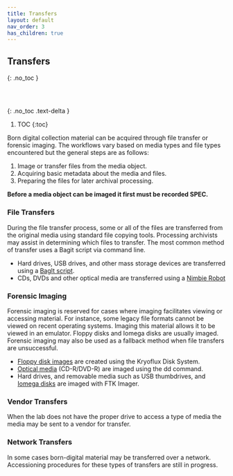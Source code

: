 ```yaml
---
title: Transfers
layout: default
nav_order: 3
has_children: true
---
```


## Transfers
{: .no_toc }

### &nbsp;
{: .no_toc .text-delta }

1. TOC
{:toc}

Born digital collection material can be acquired through file transfer or forensic imaging.
The workflows vary based on media types and file types encountered but the general steps are as follows:  

1. Image or transfer files from the media object.  
2. Acquiring basic metadata about the media and files.  
3. Preparing the files for later archival processing.

**Before a media object can be imaged it first must be recorded SPEC.**

### File Transfers

During the file transfer process, some or all of the files are transferred from the original media using standard file copying tools.
Processing archivists may assist in determining which files to transfer.
The most common method of transfer uses a Bagit script via command line.

* Hard drives, USB drives, and other mass storage devices are transferred using a [BagIt script](file-transfers.html).
* CDs, DVDs and other optical media are transferred using a [Nimbie Robot](nimbie-transfers.html)  

### Forensic Imaging

Forensic imaging is reserved for cases where imaging facilitates viewing or accessing material.
For instance, some legacy file formats cannot be viewed on recent operating systems.
Imaging this material allows it to be viewed in an emulator.
Floppy disks and Iomega disks are usually imaged.
Forensic imaging may also be used as a fallback method when file transfers are unsuccessful.

* [Floppy disk images](floppy-disk-imaging.html) are created using the Kryoflux Disk System.
* [Optical media](optical-media-imaging.html) (CD-R/DVD-R) are imaged using the dd command.
* Hard drives, and removable media such as USB thumbdrives, and [Iomega disks](iomega-disk-imaging.html) are imaged with FTK Imager.

### Vendor Transfers

When the lab does not have the proper drive to access a type of media the media may be sent to a vendor for transfer.  

### Network Transfers

In some cases born-digital material may be transferred over a network. Accessioning procedures for these types of transfers are still in progress.
